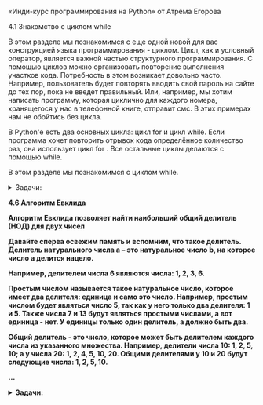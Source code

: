 «Инди-курс программирования на Python» от Атрёма Егорова

4.1 Знакомство с циклом while

В этом разделе мы познакомимся с еще одной новой для вас конструкцией языка программирования - циклом. Цикл, как и условный оператор, является важной частью структурного программирования. С помощью циклов можно организовать повторение выполнения участков кода. Потребность в этом возникает довольно часто. Например, пользователь будет повторять вводить свой пароль на сайте до тех пор, пока не введет правильный. Или, например, мы хотим написать программу, которая циклично для каждого номера, хранящегося у нас в телефонной книге, отправит смс. В этих примерах нам не обойтись без цикла.

В Python'е есть два основных цикла: цикл for и цикл while. Если программа хочет повторить отрывок кода определённое количество раз, она использует цикл for . Все остальные циклы делаются с помощью while.

В этом разделе мы познакомимся с циклом while.


<details>
<summary>Задачи:</summary>

<b>Задача:</b> Обратный счет
<details>
<summary>О задаче:</summary>
На вход программе поступает натуральное число N.
Ваша программа должна устроить обратный отсчет,
который стартует от числа N и идет до 0.
Перед непосредственно началом отсчета необходимо вывести фразу:

```
Начинаем отсчет
```
по окончанию отсчета распечатайте фразу:

```
Стартуем!
```

</details>

[Решение:](./while_cycle/return_invoice.py) `while_cycle/return_invoice.py`

<b>Задача:</b> Мишка и старший брат
<details>
<summary>О задаче:</summary>
Мишка Лимак хочет стать самым большим медведем,
ну или хотя бы стать больше своего старшего брата Боба.
Сейчас вес Лимака равен a, а вес Боба равен b.
Гарантируется, что вес Лимака меньше или равен весу Боба.
Лимак ест много, и его вес утраивается каждый год,
а вес Боба удваивается каждый год.
Через сколько целых лет Лимак станет строго больше
(т. е. будет весить строго больше) Боба?

#### Входные данные:
В единственной строке находятся два целых числа
a и b (1≤a≤b≤10) — веса Лимака и Боба соответственно.

#### Выходные данные:
Выведите одно целое число —
через сколько целых лет Лимак станет строго больше Боба.

### Примечание
В первом примере изначально вес Лимака равен 4, а вес Боба — 7.
Через год их веса равны 4·3=12 и 7·2=14 соответственно (один вес утроился, а второй удвоился).
Лимак все еще не больше Боба. Через два года их веса равны 36 и 28, то есть вес Лимака больше, чем вес Боба.
Лимак стал больше Боба через два года, поэтому вы должны вывести 2.

Во втором примере веса Лимака и Боба в последующие года равны: 12 и 18, затем 36 и 36, и наконец 108 и 72 (через три года).
Ответ равен 3. Помните, что Лимак хочет стать строго больше Боба, и его не устроят равные веса.

В третьем примере Лимак станет больше Боба через один год, их веса будут равны 3 и 2 соответственно.

Sample Input 1:<br>
4 7<br>
Sample Output 1:<br>
2<br>
Sample Input 2:<br>
4 9<br>
Sample Output 2:<br>
3<br>
Sample Input 3:<br>
1 1<br>
Sample Output 3:<br>
1

</details>

[Решение:](./while_cycle/bear_and_big_brother.py) `while_cycle/bear_and_big_brother.py`

<b>Задача:</b> Вася и носки
<details>
<summary>О задаче:</summary>
У Васи есть n пар носков. Утром каждого дня, собираясь в школу,
Вася должен надеть пару носков.
Вечером, прийдя со школы, Вася снимает надетые носки и выбрасывает их.
Каждый m-й день (в дни с номерами m,2m,3m,...)
мама покупает Васе одну пару носков. Она делает это поздно вечером,поэтому
Вася может надеть новые носки не раньше следующего дня.
На сколько подряд идущих дней Васе хватит носков?

#### Входные данные:
В единственной строке записано два целых числа
n и m (1≤n≤100; 2≤m≤100), разделенные пробелом.

#### Выходные данные:
Выведите единственное целое число — ответ на задачу.

### Примечание
В первом примере первые два дня Вася будет носить носки, которые у него были изначально,
затем на третий день будет носить носки, которые были куплены во второй день.
Во втором примере первые девять дней он будет носить носки,
которые у него были изначально, затем три дня будет носить носки,
которые были куплены в третий, шестой и девятый дни. Затем еще день будет носить носки,
которые были куплены в двенадцатый день.

Sample Input 1:<br>
2 2<br>
Sample Output 1:<br>
3<br>
Sample Input 2:<br>
9 3<br>
Sample Output 2:<br>
13

</details>

[Решение:](./while_cycle/vasya_and_socks.py) `while_cycle/vasya_and_socks.py`

<b>Задача:</b> Новогодние свечки
<details>
<summary>О задаче:</summary>
Программист Василий любит романтику — поэтому на этот Новый Год
он решил освещать свою комнату свечами.
У Василия есть a свечей.
Когда Василий зажигает новую свечу, сначала она горит ровно один час, а затем тухнет.
Василий — сообразительный малый, поэтому из b потухших свечей он умеет получать одну новую свечу.
В последствии эту новую свечу (так же как и другие новые свечи) можно зажечь.
<br><br>
Теперь Василию интересно, на сколько часов освещения хватит его свечек,
если он будет действовать оптимальным образом. Помогите ему найти это число.

#### Входные данные:
В единственной строке заданы два целых числа a и b (1≤a≤1000; 2≤b≤1000).

#### Выходные данные:
Выведите единственное целое число — количество часов, которое Василий сможет освещать комнату.

Sample Input:<br>
4 2<br>
Sample Output:<br>
7

</details>

[Решение:](./while_cycle/new_years_candles.py) `while_cycle/new_years_candles.py`

<b>Задача:</b> Зимний вечер в Бурсе
<details>
<summary>О задаче:</summary>
Зимний вечер в Бурсе
Возьмём число. Умножим его на его же первую цифру.
Результат умножим на первую цифру результата.
И так далее. Например, начнём с 8:<br><br>

8 → 8 * 8 = 64<br>
64 → 6 * 64 = 384<br>
384 → 3 * 384 = 1152<br>
1152 → 1 * 1152 = 1152<br><br>

Очевидно, когда первая цифра очередного числа в такой последовательности
становится равной 1, числа перестают изменяться.
Но это происходит не при всех начальных числах.

Напишем программу, которая будет хотя бы приблизительно определять судьбу
введённого числа n.

Начиная с числа n, умножайте имеющееся число на его первую цифру,
пока у получившегося числа первая цифра не станет равной 1,
либо пока оно не превысит миллиарда.
В качестве ответа выведите результат

Sample Input 1:<br>
8<br>
Sample Output 1:<br>
1152<br>
Sample Input 2:<br>
223<br>
Sample Output 2:<br>
1784<br>
Sample Input 3:<br>
929<br>
Sample Output 3:<br>
1605312<br>
Sample Input 4:<br>
360<br>
Sample Output 4:<br>
1080

</details>

[Решение:](./while_cycle/winter_evening_in_Bursa.py) `while_cycle/winter_evening_in_Bursa.py`

<b>Задача:</b> Гипотеза Коллатца
<details>
<summary>О задаче:</summary>
Сиракузская последовательность, или последовательность Коллатца, строится так: возьмём натуральное число n;
если оно чётное, то заменим его числом n/2; если же оно нечётное, то заменим его числом 3n+1.
Получившееся число — следующее в сиракузской последовательности после числа n. Затем заменяем получившееся число по тому же правилу, и так далее.
Определите, сколько шагов потребуется сиракузской последовательности,
стартующей с заданного числа, чтобы прийти к 1.

Обычно, если проделать такую замену достаточно много раз,
мы приходим к числу 1 (за которым следует снова 1).
<br>Например:
<br><br>
8 → 4 → 2 → 1 или 10 → 5 → 16 → 8 → 4 → 2 → 1.
<br><br>
Определите, сколько шагов потребуется сиракузской последовательности,
стартующей с заданного числа, чтобы прийти к 1.
<br>
Если вы обнаружите число, сиракузская последовательность от которого не приходит к 1,
то... вы, скорее всего, ошиблись.
Но если нет, то поздравляем: вы прославитесь, ведь вопрос о том, всегда ли сиракузская последовательность приходит к 1 (независимо от начального числа), давно будоражит умы математиков.

#### Входные данные:
В единственной строке заданы два целых числа a и b (1≤a≤1000; 2≤b≤1000).

#### Выходные данные:
Выведите единственное целое число — количество часов, которое Василий сможет освещать комнату.

Sample Input 1:<br>
10<br>
Sample Output 1:<br>
6<br>
Sample Input 2:<br>
16<br>
Sample Output 2:<br>
4

</details>

[Решение:](./while_cycle/collatz_hypothesis.py) `while_cycle/collatz_hypothesis.py`

<b>Задача:</b> Парольный дозор
<details>
<summary>О задаче:</summary>
На каждой отдельной строчке пользователь вводит друг за другом пароли в виде строки символов.
Валидными паролями будем считать строки, у которых длина варьируется от 5 до 9 символов включительно.
Как только вы встретите первый невалидный пароль, ваша программа должна закончить считывать пароли и
вывести последний введенный валидный пароль.
<br>
Гарантируется, что первый пароль всегда валидный

Sample Input 1:<br>
QWERTY<br>
12345<br>
21.08.90<br>
Кодзима-гений<br>
Телепузик<br><br>
Sample Output 1:<br>
21.08.90<br>
Sample Input 2:<br>
FDRE42@u<br>
*&#@732hH<br>
hi<br>
Hello<br>
OP213jf9@<br>
HFd23932<br><br>
Sample Output 2:<br>
*&#@732hH

</details>

[Решение:](./while_cycle/pass_watch.py) `while_cycle/pass_watch.py`

<b>Задача:</b> Герой на грани
<details>
<summary>О задаче:</summary>
Напишите программу, моделирующую изменение здоровья персонажа в игре.
Изначально у героя 100 единиц здоровья.
В ходе игры противник наносит удары, каждый из которых уменьшает здоровье персонажа
на определённое количество очков. Значения урона поступают на вход программе в отдельных строках.

Удары продолжаются до тех пор, пока здоровье персонажа не станет равным нулю или меньше нуля.
Пока герой не погиб, программа должна выводить текущий уровень здоровья в следующем формате:

```Уровень здоровья: {значение}```

Также необходимо вывести начальный уровень здоровья.

Окончания боя должно ознаменоваться сообщением

```Игра окончена.```

После этого программа должна сообщить общее количество ударов, которые выдержал персонаж, в формате:

```Количество ударов, которые ваш персонаж героически выдержал = {значение}```

А также указать номер последнего удара, который оказался критическим, в формате:

```Удар № {значение} был критическим```

Sample Input 1:<br>
20<br>
40<br>
60<br>
Sample Output 1:<br>
Уровень здоровья: 100<br>
Уровень здоровья: 80<br>
Уровень здоровья: 40<br>
Игра окончена.<br>
Количество ударов, которые ваш персонаж героически выдержал = 2<br>
Удар № 3 был критическим

</details>

[Решение:](./while_cycle/hero_on_the_edge.py) `while_cycle/hero_on_the_edge.py`

<b>Задача:</b> Очередь на взлёт
<details>
<summary>О задаче:</summary>
В аэропорту на стойке регистрации постоянно скапливается очередь клиентов.
Поэтому было принято решение организовать обслуживание таким образом,
чтобы клиенты могли видеть, кто следующий в очереди,
а также знать, сколько человек находится перед ними.
<br><br>
<b>Ваша задача<b> — написать программу, которая принимает список имён клиентов,
представляющий очередь. В начале списка находятся клиенты, стоящие в конце очереди,
а в конце списка — те, кто ближе к началу.
Программа должна выводить текстовые сообщения по мере продвижения очереди:

- для клиента, чья очередь наступила, выводится сообщение:<br>
```Клиент {name} пройдите к стойке!``` <br>

- для остальных клиентов выводится текст:<br>
```{Имена_оставшихся_в_очереди} ожидайте!``` <br>

Имена оставшихся клиентов указываются через запятую
в порядке их расположения в очереди<br>

Дополнительные требования:

1. Программа должна корректно обрабатывать списки любой длины;

2. Если список пуст, программа ничего не выводит;

3. Имена клиентов вводятся через пробел в одной строке.


Sample Input 1:<br>
Александр Елизавета Михаил Анастасия<br><br>
Sample Output 1:<br>
Клиент Анастасия пройдите к стойке!<br>
Михаил,Елизавета,Александр ожидайте!<br>
Клиент Михаил пройдите к стойке!<br>
Елизавета,Александр ожидайте!<br>
Клиент Елизавета пройдите к стойке!<br>
Александр ожидайте!<br>
Клиент Александр пройдите к стойке!<br><br>
Sample Input 2:<br>
John Emma Lucas Sophia Oliver<br><br>
Sample Output 2:<br>
Клиент Oliver пройдите к стойке!<br>
Sophia,Lucas,Emma,John ожидайте!<br>
Клиент Sophia пройдите к стойке!<br>
Lucas,Emma,John ожидайте!<br>
Клиент Lucas пройдите к стойке!<br>
Emma,John ожидайте!<br>
Клиент Emma пройдите к стойке!<br>
John ожидайте!<br>
Клиент John пройдите к стойке!

</details>

[Решение:](./while_cycle/queue_for_take-off.py) `while_cycle/queue_for_take-off.py`

<b>Задача:</b> Собираемся в поход
<details>
<summary>О задаче:</summary>
У нас в наличии рюкзак, вместимость которого составляет n литров,
и наша задача забить его до предела максимально возможно. Нам поступают вещи,
объем которых измеряется также в литрах, и мы должны их складывать в
наш рюкзак без возможности пропуска. Как только суммарный объем новой
добавляемой вещи превысит вместимость рюкзака, ваша программа должна
вывести слово "Довольно!" и затем на отдельных строчках суммарный объем вещей,
которые мы смогли упаковать в рюкзак, и их количество

#### Входные данные:
Число n – вместимость рюкзака. Далее идут произвольное количество строк –
объем очередного предмета.

#### Выходные данные:
Строка "Довольно!" и затем два числа – суммарный объем упакованных товаров и
их количество. Каждое значение выводится в отдельной строке.

Sample Input 1:<br>
2000<br>
900<br>
800<br>
700<br>
500<br>
200<br>
1000<br><br>
Sample Output 1:<br>
Довольно!<br>
1700<br>
2<br><br>

Sample Input 2:<br>
15<br>
1<br>
5<br>
6<br>
2<br>
1<br>
1<br>
1<br>
1<br>
7<br><br>
Sample Output 2:<br>
Довольно!<br>
15<br>
5

</details>

[Решение:](./while_cycle/hike.py) `while_cycle/hike.py`

<b>Задача:</b> Три удара и в блок
<details>
<summary>О задаче:</summary>
Напишите программу, которая имитирует систему аутентификации с ограниченным количеством попыток ввода пароля.

Пользователь вводит пароль, и ему предоставляется три попытки для успешного входа. При запуске программа должна запрашивать пароль у пользователя. Затем пользователь имеет три попытки для ввода правильного пароля. При каждой неудачной попытке программа уведомляет об этом и уменьшает лимит попыток, выводя следующие сообщения:

```Введен неправильный пароль!``` <br>
```Лимит попыток = {значение_лимита}```

Если пользователь вводит правильный пароль за отведённое количество попыток,
программа предоставляет доступ и выводит сообщение:

```Вы ввели правильный пароль! Добро пожаловать!```

Если все попытки исчерпаны, система блокируется на сутки,
и пользователю отображается сообщение:

```Вы потратили все свои попытки! Приходите завтра```

Sample Input 1:<br>
qwerty<br>
qwe<br>
qwerty<br><br>
Sample Output 1:<br>
Введен неправильный пароль!<br>
Лимит попыток = 2<br>
Вы ввели правильный пароль! Добро пожаловать!<br><br>
Sample Input 2:<br>
гром<br>
гром!<br>
гром24<br>
громозека<br><br>
Sample Output 2:<br>
Введен неправильный пароль!<br>
Лимит попыток = 2<br>
Введен неправильный пароль!<br>
Лимит попыток = 1<br>
Введен неправильный пароль!<br>
Лимит попыток = 0<br>
Вы потратили все свои попытки! Приходите завтра<br><br>
Sample Input 3:<br>
дом<br>
Дом<br>
ДОМ<br>
дом<br><br>
Sample Output 3:<br>
Введен неправильный пароль!<br>
Лимит попыток = 2<br>
Введен неправильный пароль!<br>
Лимит попыток = 1<br>
Вы ввели правильный пароль! Добро пожаловать!

</details>

[Решение:](./while_cycle/three_strikes.py) `while_cycle/three_strikes.py`

<b>Задача:</b> Новый год и спешка
<details>
<summary>О задаче:</summary>
В последний день уходящего 2016 года Лимак собирается принять участие
в соревновании по спортивному программированию. Соревнование начнётся в 20:00
и будет продолжаться четыре часа, то есть ровно до полуночи. Участникам будет предложено n задач,
упорядоченных по возрастанию сложности, то есть задача 1 будет самой лёгкой,
а задача номер n — самой сложной. Лимак знает, что ему потребуется 5·i минут на решение i-й задачи.

Друзья Лимака планируют устроить роскошную новогоднюю вечеринку,
и Лимак хочет прибыть в полночь или ранее. Он знает, что ему требуется ровно k минут
чтобы добраться до места проведения вечеринки от своего дома, где он собирается участвовать в соревновании.

Сколько максимум задач может успеть решить Лимак, чтобы не опоздать на новогоднюю вечеринку?

#### Входные данные:
В первой строке входных данных записаны два целых числа n и k (1 ≤ n ≤ 10, 1 ≤ k ≤ 240) — количество задач в соревновании и количество минут, за которое Лимак доберётся от дома до места проведения вечеринки.

#### Выходные данные:
Выведите одно целое число, равное максимальному количеству задач, которое может решить Лимак, чтобы прибыть на новогоднюю вечеринку ровно в полночь или раньше.

### Примечание

В первом примере на соревновании участникам предложено 3 задачи и Лимаку требуется 222 минуты,
чтобы доехать до места проведения вечеринки. Для решения задач требуется 5, 10 и 15 минут соответственно.
Лимак может решить первые две задачи, потратив на это 5 + 10 = 15 минут, после чего выехать в 20:15
и приехать на вечеринку в 23:57 (через 222 минуты). Таким образом он решит две задачи,
но на решение третьей времени уже не хватит и ответ равен 2.

Во втором примере Лимак может решить все 4 задачи за 5 + 10 + 15 + 20 = 50 минут.
В 20:50 он сможет выехать из дома и прибыть на вечеринку ровно в полночь.

В третьем примере Лимаку нужна только 1 минута, чтобы оказаться на вечеринке,
так что ему хватит времени для решения всех 7 задач.

Sample Input 1:<br>
3 222<br>
Sample Output 1:<br>
2<br>
Sample Input 2:<br>
4 190<br>
Sample Output 2:<br>
4<br>
Sample Input 3:<br>
7 1<br>
Sample Output 3:<br>
7<br>
Sample Input 4:<br>
1 240<br>
Sample Output 4:<br>
0<br>
Sample Input 5:<br>
10 1<br>
Sample Output 5:<br>
9<br>
Sample Input 6:<br>
9 235<br>
Sample Output 6:<br>
1

</details>

[Решение:](./while_cycle/new_year_rush.py) `while_cycle/new_year_rush.py`

<b>Задача:</b> Ваня и кубики
<details>
<summary>О задаче:</summary>
Ване на день рождения подарили n кубиков. Он с друзьями решил построить из них пирамиду. Ваня хочет построить пирамиду следующим образом: на верхушке пирамиды должен находиться 1 кубик, на втором уровне — 1 + 2 = 3 кубика, на третьем — 1 + 2 + 3 = 6 кубиков, и так далее. Таким образом, на i-м уровне пирамиды должно располагаться 1 + 2 + ... + (i - 1) + i кубиков.<br>

Ваня хочет узнать, пирамиду какой максимальной высоты он может создать с использованием имеющихся кубиков.

#### Входные данные:
В первой строке записано целое число n (1 ≤ n ≤ 104) — количество кубиков, подаренных Ване.

#### Выходные данные:
Выведите единственной строкой максимально возможную высоту пирамиды.

Sample Input 1:<br>
1<br>
Sample Output 1:<br>
1<br>
Sample Input 2:<br>
25<br>
Sample Output 2:<br>
4<br>
Sample Input 3:<br>
4<br>
Sample Output 3:<br>
2<br>
Sample Input 4:<br>
5<br>
Sample Output 4:<br>
2<br>
Sample Input 5:<br>
6560<br>
Sample Output 5:<br>
33<br>
Sample Input 6:<br>
3<br>
Sample Output 6:<br>
1

</details>

[Решение:](./while_cycle/cubes.py) `while_cycle/cubes.py`

<b>Задача:</b> Слияние списков
<details>
<summary>О задаче:</summary>
В вашем распоряжении имеются два списка, отсортированные по неубыванию элементов, состоящие из n и m элементов.

Ваша задача — слить их в один отсортированный список размером n + m при помощи алгоритма двух указателей.

#### Входные данные:
Программа получает на вход два числа n и m - количество элементов первого и второго списков.
Затем с новой строки поступают элементы первого отсортированного списка, а со следующей строки - второго списка.

#### Выходные данные:
Слить два списка в один в порядке неубывания и вывести элементы полученного списка

### P.S.:
Пользоваться встроенной сортировкой запрещено

Sample Input 1:<br>
2 3<br>
3 9<br>
2 3 6<br>
Sample Output 1:<br>
[2, 3, 3, 6, 9]<br><br>
Sample Input 2:<br>
3 5<br>
2 8 8<br>
3 4 5 5 10<br><br>
Sample Output 2:<br>
[2, 3, 4, 5, 5, 8, 8, 10]<br><br>
Sample Input 3:<br>
2 5<br>
3 7<br>
1 1 3 6 8<br>
Sample Output 3:<br>
[1, 1, 3, 3, 6, 7, 8]


</details>

[Решение:](./while_cycle/merging_lists_1.py) `while_cycle/merging_lists_1.py` <br>

[Альтернативное решение №1:](./while_cycle/merging_lists_2.py) `while_cycle/merging_lists_2.py` <br>

[Альтернативное решение №2:](./while_cycle/merging_lists_3.py) `while_cycle/merging_lists_3.py`

<b>Задача:</b> Бал в БерлГУ
<details>
<summary>О задаче:</summary>
По случаю 100500-летия Берляндского государственного университета совсем скоро состоится бал! Уже n юношей и m девушек во всю репетируют вальс, менуэт, полонез и кадриль.

Известно, что на бал будут приглашены несколько пар юноша-девушка, причем уровень умений танцевать партнеров в каждой паре должен отличаться не более чем на единицу.

Для каждого юноши известен уровень его умения танцевать. Аналогично, для каждой девушки известен уровень ее умения танцевать. Напишите программу, которая определит наибольшее количество пар, которое можно образовать из n юношей и m девушек.

#### Входные данные:
В первой строке записано целое число n (1 ≤ n ≤ 100) — количество юношей.
Вторая строка содержит последовательность a<sub>1</sub>, a<sub>2</sub>, ..., a<sub>n</sub> (1 ≤ a<sub>i</sub> ≤ 100), где a<sub>i</sub> — умение танцевать i-го юноши.

Аналогично, третья строка содержит целое m (1 ≤ m ≤ 100) – количество девушек. В четвертой строке содержится последовательность b<sub>1</sub>, b<sub>2</sub>, ..., b<sub>m</sub> (1 ≤ b<sub>j</sub> ≤ 100), где b<sub>j</sub> — умение танцевать j-й девушки.

#### Выходные данные:
Выведите единственное число — искомое максимальное возможное количество пар.

#### Примечание
В первом примере можно сочетать к примеру так 1-1, 4-5, 6-7 либо 2-1, 4-5, 6-7. В любом случае можно составить только три пары

Sample Input 1:<br>
4<br>
1 4 6 2<br>
5<br>
5 1 5 7 9<br>
Sample Output 1:<br>
3<br><br>
Sample Input 2:<br>
4<br>
1 2 3 4<br>
4<br>
10 11 12 13<br>
Sample Output 2:<br>
0<br><br>
Sample Input 3:<br>
5<br>
1 1 1 1 1<br>
3<br>
1 2 3<br>
Sample Output 3:<br>
2<br><br>
Sample Input 4:<br>
4<br>
1 6 9 15<br>
2<br>
5 8<br>
Sample Output 4:<br>
2<br><br>
Sample Input 5:<br>
4<br>
3 3 5 5<br>
4<br>
4 4 2 2<br>
Sample Output 5:<br>
4

</details>

[Решение:](./while_cycle/ball.py) `while_cycle/ball.py`

</details>

4.6 Алгоритм Евклида

Алгоритм Евклида позволяет найти наибольший общий делитель (НОД) для двух чисел

Давайте сперва освежим память и вспомним, что такое делитель. Делитель натурального числа a – это натуральное число b, на которое число a делится нацело.

Например, делителем числа 6 являются числа: 1, 2, 3, 6.

Простым числом называется такое натуральное число, которое имеет два делителя: единица и само это число.
Например, простым числом будет являться число 5, так как у него только два делителя: 1 и 5. Также числа 7 и 13 будут являться простыми числами, а вот единица - нет. У единицы только один делитель, а должно быть два.

Общий делитель - это число, которое может быть делителем каждого числа из указанного множества.
Например, делители числа 10: 1, 2, 5, 10; а у числа 20: 1, 2, 4, 5, 10, 20. Общими делителями у 10 и 20 будут следующие числа: 1, 2, 5, 10.

...

<details>
<summary>Задачи:</summary>

<b>Задача:</b> Наибольший общий делитель
<details>
<summary>О задаче:</summary>
Даны два натуральных числа A и B. Требуется найти их наибольший общий делитель (НОД).<br>

Sample Input 1:<br>
77 22<br>
Sample Output 1:<br>
11<br><br>
Sample Input 2:<br>
5 7<br>
Sample Output 2:<br>
1

</details>

[Решение:](./while_cycle/grcd.py) `while_cycle/grcd.py`

<b>Задача:</b> Наименьшее общее кратное
<details>
<summary>О задаче:</summary>
Даны два натуральных числа A и B. Требуется найти их наименьшее общее кратное (НОК).

Sample Input 1:<br>
6 15<br>
Sample Output 1:<br>
30<br><br>
Sample Input 2:<br>
14 21<br>
Sample Output 2:<br>
42

</details>

[Решение:](./while_cycle/lecm.py) `while_cycle/lecm.py`<br>
[Альтернативное решение:](./while_cycle/lecm_2.py) `while_cycle/lecm_2.py`

<b>Задача:</b> Новогодние свечки
<details>
<summary>О задаче:</summary>
Программист Василий любит романтику — поэтому на этот Новый Год
он решил освещать свою комнату свечами.
У Василия есть a свечей.
Когда Василий зажигает новую свечу, сначала она горит ровно один час, а затем тухнет.
Василий — сообразительный малый, поэтому из b потухших свечей он умеет получать одну новую свечу.
В последствии эту новую свечу (так же как и другие новые свечи) можно зажечь.
<br><br>
Теперь Василию интересно, на сколько часов освещения хватит его свечек,
если он будет действовать оптимальным образом. Помогите ему найти это число.

#### Входные данные:
В единственной строке заданы два целых числа a и b (1≤a≤1000; 2≤b≤1000).

#### Выходные данные:
Выведите единственное целое число — количество часов, которое Василий сможет освещать комнату.

Sample Input:<br>
4 2<br>
Sample Output:<br>
7

</details>

[Решение:](./while_cycle/new_years_candles.py) `while_cycle/new_years_candles.py`

</details>
